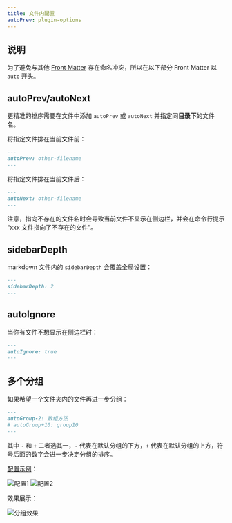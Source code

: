 ```yaml
---
title: 文件内配置
autoPrev: plugin-options
---
```


## 说明

为了避免与其他 [Front Matter](https://vuepress.vuejs.org/zh/guide/frontmatter.html#front-matter) 存在命名冲突，所以在以下部分 Front Matter 以 `auto` 开头。



## autoPrev/autoNext

更精准的排序需要在文件中添加 `autoPrev` 或 `autoNext` 并指定同**目录下**的文件名。

将指定文件排在当前文件前：

```md
---
autoPrev: other-filename
---
```

将指定文件排在当前文件后：

```md
---
autoNext: other-filename
---
```

注意，指向不存在的文件名时会导致当前文件不显示在侧边栏，并会在命令行提示 “xxx 文件指向了不存在的文件”。



## sidebarDepth

markdown 文件内的 `sidebarDepth` 会覆盖全局设置：

```md
---
sidebarDepth: 2
---
```



## autoIgnore

当你有文件不想显示在侧边栏时：

```md
---
autoIgnore: true
---
```



## 多个分组

如果希望一个文件夹内的文件再进一步分组：

```md
---
autoGroup-2: 数组方法
# autoGroup+10: group10
---
```

其中 `-` 和 `+` 二者选其一，`-` 代表在默认分组的下方，`+` 代表在默认分组的上方，符号后面的数字会进一步决定分组的排序。

[配置示例](https://github.com/shanyuhai123/documents/tree/master/docs/frontend/javascript)：

<img :src="$withBase('/assets/group-config-demo1.png')" alt="配置1">

<img :src="$withBase('/assets/group-config-demo2.png')" alt="配置2">

效果展示：

<img :src="$withBase('/assets/group-config-effect.png')" alt="分组效果">